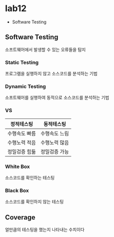 # lab12
* Software Testing

## Software Testing
소프트웨어에서 발생할 수 있는 오류들을 탐지

### Static Testing
프로그램을 실행하지 않고 소스코드를 분석하는 기법

### Dynamic Testing
소프트웨어를 실행하여 동적으로 소스코드를 분석하는 기법

### VS
|정적테스팅|동적테스팅|
| -------- | -------- |
| 수행속도 빠름|수행속도 느림|
|수행노력 적음|수행노력 많음|
|정밀검증 힘듦|정밀검증 가능|


### White Box
소스코드를 확인하는 테스팅

### Black Box
소스코드를 확인하지 않는 테스팅

## Coverage
얼만큼의 테스팅을 했는지 나타내는 수치이다

